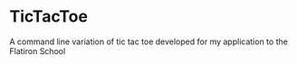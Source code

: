 # TicTacToe
A command line variation of tic tac toe developed for my application to the Flatiron School
